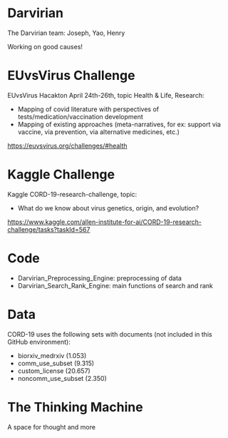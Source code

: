 # Darvirian
The Darvirian team: Joseph, Yao, Henry

Working on good causes!

# EUvsVirus Challenge 
EUvsVirus Hacakton April 24th-26th, topic Health & Life, Research:
- Mapping of covid literature with perspectives of tests/medication/vaccination development
- Mapping of existing approaches (meta-narratives, for ex: support via vaccine, via prevention, via alternative medicines, etc.)

https://euvsvirus.org/challenges/#health

# Kaggle Challenge
Kaggle CORD-19-research-challenge, topic:
- What do we know about virus genetics, origin, and evolution?

https://www.kaggle.com/allen-institute-for-ai/CORD-19-research-challenge/tasks?taskId=567

# Code
- Darvirian_Preprocessing_Engine: preprocessing of data
- Darvirian_Search_Rank_Engine: main functions of search and rank 

# Data 
CORD-19 uses the following sets with documents (not included in this GitHub environment):
- biorxiv_medrxiv (1.053)
- comm_use_subset (9.315)
- custom_license (20.657)
- noncomm_use_subset (2.350)

# The Thinking Machine
A space for thought and more
